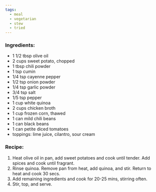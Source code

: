 ```yaml
---
tags:
  - meal
  - vegetarian
  - stew
  - tried
---
```

### Ingredients:
- 1 1/2 tbsp olive oil
- 2 cups sweet potato, chopped
- 1 tbsp chili powder
- 1 tsp cumin
- 1/4 tsp cayenne pepper
- 1/2 tsp onion powder
- 1/4 tsp garlic powder
- 3/4 tsp salt
- 1/5 tsp pepper
- 1 cup white quinoa 
- 2 cups chicken broth
- 1 cup frozen corn, thawed
- 1 can mild chili beans
- 1 can black beans
- 1 can petite diced tomatoes
- toppings: lime juice, cilantro, sour cream

### Recipe:
1. Heat olive oil in pan, add sweet potatoes and cook until tender. Add spices and cook until fragrant. 
2. Rinse quinoa. Remove pan from heat, add quinoa, and stir. Return to heat and cook 30 secs. 
3. Add remaining ingredients and cook for 20-25 mins, stirring often. 
4. Stir, top, and serve. 